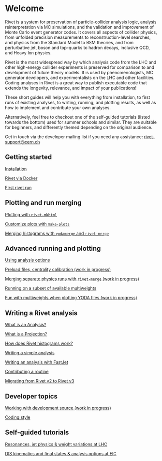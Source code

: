 # Welcome

Rivet is a system for preservation of particle-collider analysis logic, analysis
reinterpretation via MC simulations, and the validation and improvement of Monte
Carlo event generator codes. It covers all aspects of collider physics, from
unfolded precision measurements to reconstruction-level searches, and physics
from the Standard Model to BSM theories, and from perturbative jet, boson and
top-quarks to hadron decays, inclusive QCD, and Heavy Ion physics.

Rivet is the most widespread way by which analysis code from the LHC and other
high-energy collider experiments is preserved for comparison to and development
of future theory models. It is used by phenomenologists, MC generator
developers, and experimentalists on the LHC and other facilities. Coding
analyses in Rivet is a great way to publish executable code that extends the
longevity, relevance, and impact of your publications!

These short guides will help you with everything from installation, to first
runs of existing analyses, to writing, running, and plotting results, as well as
how to implement and contribute your own analyses.

Alternatively, feel free to checkout one of the self-guided tutorials (listed towards the
bottom) used for  summer schools and similar. They are suitable for beginners, 
and differently themed depending on the original audience.

Get in touch via the developer mailing list if you need any assistance: [rivet-support@cern.ch](mailto:rivet-support@cern.ch)


## Getting started

[Installation](doc/tutorials/installation.md)

[Rivet via Docker](doc/tutorials/docker.md)

[First rivet run](doc/tutorials/firstrun.md)


## Plotting and run merging

[Plotting with `rivet-mkhtml`](doc/tutorials/plotting.md)

[Customize plots with `make-plots`](doc/tutorials/makeplots.md)

[Merging histograms with `yodamerge` and `rivet-merge`](doc/tutorials/merging.md)


## Advanced running and plotting

[Using analysis options](doc/tutorials/anaoptions.md)

[Preload files, centrality calibration (work in progress)](doc/tutorials/calibration.md)

[Merging separate physics runs with `rivet-merge` (work in progress)](doc/tutorials/merging2.md)

[Running on a subset of available multiweights](doc/tutorials/multiweights_running.md)

[Fun with multiweights when plotting YODA files (work in progress)](doc/tutorials/multiweights_plotting.md)


## Writing a Rivet analysis
[What is an Analysis?](doc/tutorials/what-analysis.md)

[What is a Projection?](doc/tutorials/projection.md)

[How does Rivet histograms work?](doc/tutorials/rivet-histograms.md)

[Writing a simple analysis](doc/tutorials/simple-analysis.md)

[Writing an analysis with FastJet](doc/tutorials/fastjet.md)

[Contributing a routine](doc/tutorials/anacontrib.md)

[Migrating from Rivet v2 to Rivet v3](doc/tutorials/mig2to3.md)


## Developer topics

[Working with development source (work in progress)](doc/tutorials/developer.md)

[Coding style](doc/tutorials/codingstyle.md)

## Self-guided tutorials

[Resonances, jet physics & weight variations at LHC](doc/tutorials/lhc-basic-tutorial)

[DIS kinematics and final states & analysis options at EIC](doc/tutorials/eic-basic-tutorial)
